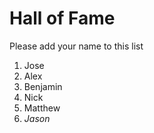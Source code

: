 # Hall of Fame
Please add your name to this list

1. Jose
2. Alex
3. Benjamin
4. Nick
5. Matthew
6. _Jason_

